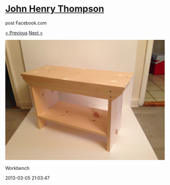 # [John Henry Thompson](../README.md)
post Facebook.com

[< Previous](2013-03-09-8.md) [Next >](2013-03-05-2.md)

[![](../media/2013-03-05/Workbench.jpg)](../README.md)

Workbench

2013-03-05 21:03:47